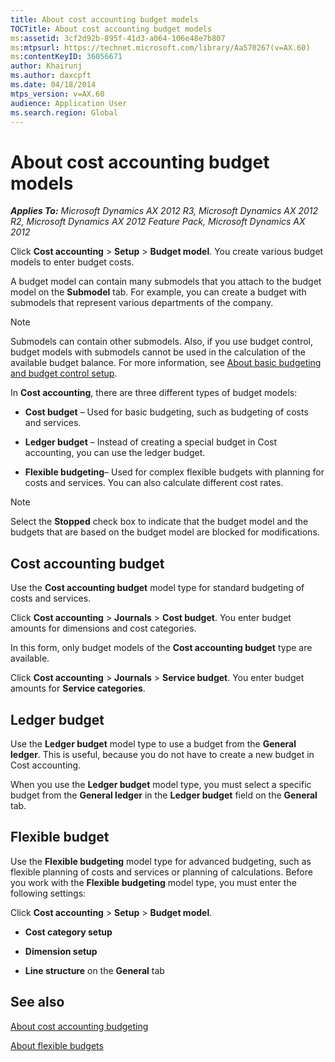 ```yaml
---
title: About cost accounting budget models
TOCTitle: About cost accounting budget models
ms:assetid: 3cf2d92b-895f-41d3-a064-106e48e7b807
ms:mtpsurl: https://technet.microsoft.com/library/Aa570267(v=AX.60)
ms:contentKeyID: 36056671
author: Khairunj
ms.author: daxcpft
ms.date: 04/18/2014
mtps_version: v=AX.60
audience: Application User
ms.search.region: Global
---
```


# About cost accounting budget models 


_**Applies To:** Microsoft Dynamics AX 2012 R3, Microsoft Dynamics AX 2012 R2, Microsoft Dynamics AX 2012 Feature Pack, Microsoft Dynamics AX 2012_

Click **Cost accounting** \> **Setup** \> **Budget model**. You create various budget models to enter budget costs.

A budget model can contain many submodels that you attach to the budget model on the **Submodel** tab. For example, you can create a budget with submodels that represent various departments of the company.


> [!NOTE]
> <P>Submodels can contain other submodels. Also, if you use budget control, budget models with submodels cannot be used in the calculation of the available budget balance. For more information, see <A href="about-basic-budgeting-and-budget-control-setup.md">About basic budgeting and budget control setup</A>.</P>



In **Cost accounting**, there are three different types of budget models:

  - **Cost budget** – Used for basic budgeting, such as budgeting of costs and services.

  - **Ledger budget** – Instead of creating a special budget in Cost accounting, you can use the ledger budget.

  - **Flexible budgeting**– Used for complex flexible budgets with planning for costs and services. You can also calculate different cost rates.


> [!NOTE]
> <P>Select the <STRONG>Stopped</STRONG> check box to indicate that the budget model and the budgets that are based on the budget model are blocked for modifications.</P>



## Cost accounting budget

Use the **Cost accounting budget** model type for standard budgeting of costs and services.

Click **Cost accounting** \> **Journals** \> **Cost budget**. You enter budget amounts for dimensions and cost categories.

In this form, only budget models of the **Cost accounting budget** type are available.

Click **Cost accounting** \> **Journals** \> **Service budget**. You enter budget amounts for **Service categories**.

## Ledger budget

Use the **Ledger budget** model type to use a budget from the **General ledger**. This is useful, because you do not have to create a new budget in Cost accounting.

When you use the **Ledger budget** model type, you must select a specific budget from the **General ledger** in the **Ledger budget** field on the **General** tab.

## Flexible budget

Use the **Flexible budgeting** model type for advanced budgeting, such as flexible planning of costs and services or planning of calculations. Before you work with the **Flexible budgeting** model type, you must enter the following settings:

Click **Cost accounting** \> **Setup** \> **Budget model**.

  - **Cost category setup**

  - **Dimension setup**

  - **Line structure** on the **General** tab

## See also

[About cost accounting budgeting](about-cost-accounting-budgeting.md)

[About flexible budgets](about-flexible-budgets.md)

  


